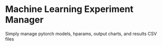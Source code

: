# Machine Learning Experiment Manager
Simply manage pytorch models, hparams, output charts, and results CSV files


